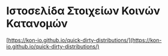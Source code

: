 # Ιστοσελίδα Στοιχείων Κοινών Κατανομών

[https://kon-io.github.io/quick-dirty-distributions/](https://kon-io.github.io/quick-dirty-distributions/)
